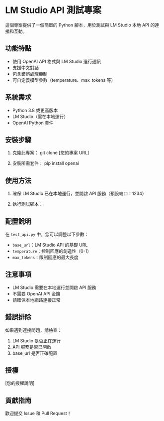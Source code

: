 # LM Studio API 測試專案

這個專案提供了一個簡單的 Python 腳本，用於測試與 LM Studio 本地 API 的連接和互動。

## 功能特點

- 使用 OpenAI API 格式與 LM Studio 進行通訊
- 支援中文對話
- 包含錯誤處理機制
- 可自定義模型參數（temperature、max_tokens 等）

## 系統需求

- Python 3.8 或更高版本
- LM Studio（需在本地運行）
- OpenAI Python 套件

## 安裝步驟

1. 克隆此專案：
git clone [您的專案 URL]

2. 安裝所需套件：
pip install openai

## 使用方法

1. 確保 LM Studio 已在本地運行，並開啟 API 服務（預設端口：1234）

2. 執行測試腳本：

## 配置說明

在 `test_api.py` 中，您可以調整以下參數：

- `base_url`：LM Studio API 的基礎 URL
- `temperature`：控制回應的創造性（0-1）
- `max_tokens`：限制回應的最大長度

## 注意事項

- LM Studio 需要在本地運行並開啟 API 服務
- 不需要 OpenAI API 金鑰
- 請確保本地網路連接正常

## 錯誤排除

如果遇到連接問題，請檢查：
1. LM Studio 是否正在運行
2. API 服務是否已開啟
3. base_url 是否正確配置

## 授權

[您的授權說明]

## 貢獻指南

歡迎提交 Issue 和 Pull Request！
